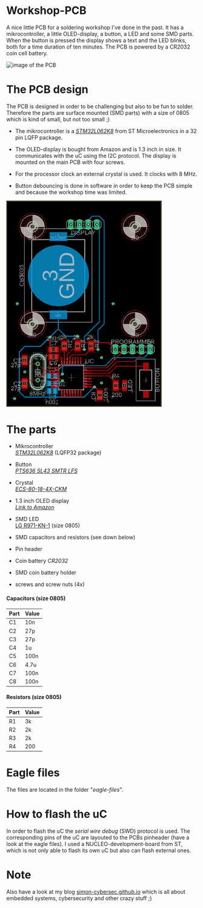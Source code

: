 # Workshop-PCB

A nice little PCB for a soldering workshop I've done in the past. It has a mikrocontroller, a little OLED-display, a button, a LED and some SMD parts. \
When the button is pressed the display shows a text and the LED blinks, both for a time duration of ten minutes. The PCB is powered by a CR2032 coin cell battery.  

<img src="./images/pcbfinished.jpg" alt="image of the PCB" width="400"/>

# The PCB design

The PCB is designed in order to be challenging but also to be fun to solder. Therefore the parts are surface mounted (SMD parts) with a size of 0805 which is kind of small, but not too small ;)  
 - The mikrocontroller is a [_STM32L062K8_](https://www.st.com/en/microcontrollers-microprocessors/stm32l062k8.html) from ST Microelectronics in a 32 pin LQFP package.

 - The OLED-display is bought from Amazon and is 1.3 inch in size. It communicates with the uC using the I2C protocol. The display is mounted on the main PCB with four screws.

 - For the processor clock an external crystal is used. It clocks with 8 MHz.  

 - Button debouncing is done in software in order to keep the PCB simple and because the workshop time was limited.  

<img src="./images/topandbottom_notfilled.png" alt="image of the PCB" width="410"/>  
  
# The parts

- Mikrocontroller \
[_STM32L062K8_](https://www.st.com/en/microcontrollers-microprocessors/stm32l062k8.html) (LQFP32 package)

- Button \
[_PTS636 SL43 SMTR LFS_](https://www.mouser.de/ProductDetail/CK/PTS636-SL43-SMTR-LFS?qs=vLWxofP3U2x0maTON%2FqK1g%3D%3D)

- Crystal \
[_ECS-80-18-4X-CKM_](https://www.mouser.de/ProductDetail/ECS/ECS-80-18-4X-CKM?qs=7MVldsJ5UazWVU6%2F43NmVA%3D%3D)

- 1.3 inch OLED display \
[_Link to Amazon_](https://www.amazon.de/AZDelivery-Display-Arduino-Raspberry-Gratis/dp/B078J78R45/ref=sr_1_2?__mk_de_DE=%C3%85M%C3%85%C5%BD%C3%95%C3%91&crid=2BH0U7SKDYO6I&keywords=oled%2B1.3&qid=1688516225&sprefix=oled%2B1.3%2Caps%2C98&sr=8-2&th=1)

- SMD LED \
[LG R971-KN-1](https://www.mouser.de/ProductDetail/ams-OSRAM/LG-R971-KN-1?qs=LsPilcdHE7EX1EB7GCLHxg%3D%3D) (size 0805)

- SMD capacitors and resistors (see down below)

- Pin header

- Coin battery _CR2032_

- SMD coin battery holder 

- screws and screw nuts (4x)
 
#### Capacitors (size 0805)
| Part | Value |
|------|-------|
| C1   | 10n   |
| C2   | 27p   |
| C3   | 27p   |
| C4   | 1u    |
| C5   | 100n  |
| C6   | 4.7u  |
| C7   | 100n  |
| C8   | 100n  |  

#### Resistors (size 0805)
| Part | Value |
|------|-------|
| R1   | 3k    |
| R2   | 2k    |
| R3   | 2k    |
| R4   | 200   |

# Eagle files
The files are located in the folder "_eagle-files_".  

# How to flash the uC
In order to flash the uC the _serial wire debug_ (SWD) protocol is used. The corresponding pins of the uC are layouted to the PCBs pinheader (have a look at the eagle files). I used a NUCLEO-development-board from ST, which is not only able to flash its own uC but also can flash external ones.  

# Note
Also have a look at my blog [simon-cybersec.github.io](https://simon-cybersec.github.io) which is all about embedded systems, cybersecurity and other crazy stuff ;)